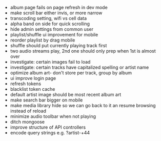 - album page fails on page refresh in dev mode
- make scroll bar either invis, or more narrow
- transcoding setting, wifi vs cell data
- alpha band on side for quick scrolling
- hide admin settings from common user
- playlist/shuffle ui improvement for mobile
- reorder playlist by drag mobile
- shuffle should put currently playing track first
- two audio streams play, 2nd one should only prep when 1st is almost over
- investigate: certain images fail to load
- investigate: certain tracks have capitalized spelling or artist name
- optimize album art- don't store per track, group by album
- ui improve login page
- refresh tokens
- blacklist token cache
- default artist image should be most recent album art
- make search bar bigger on mobile
- make media library hide so we can go back to it an resume browsing instead of reload
- minimize audio toolbar when not playing
- ditch mongoose
- improve structure of API controllers
- encode query strings e.g. ?artist-+44

